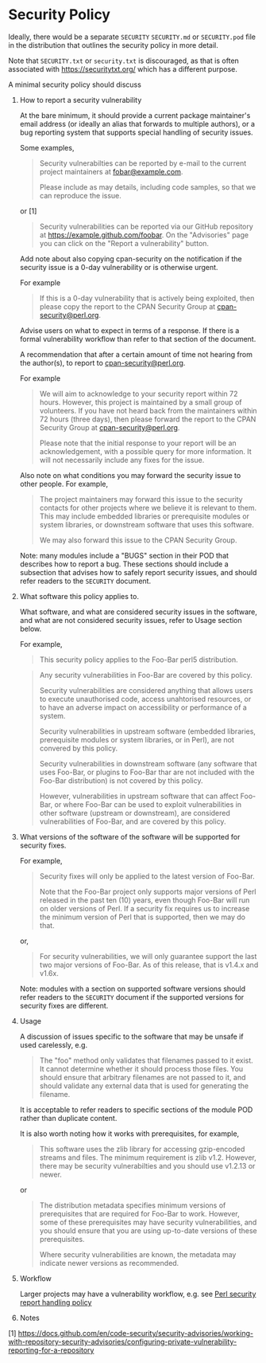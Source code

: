 # Security Policy

Ideally, there would be a separate `SECURITY` `SECURITY.md` or `SECURITY.pod` file in
the distribution that outlines the security policy in more detail.

Note that `SECURITY.txt` or `security.txt` is discouraged, as that is
often associated with https://securitytxt.org/ which has a different purpose.

A minimal security policy should discuss

1. How to report a security vulnerability

   At the bare minimum, it should provide a current package
   maintainer's email address (or ideally an alias that forwards to
   multiple authors), or a bug reporting system that supports special
   handling of security issues.

   Some examples,

   > Security vulnerabilties can be reported by e-mail to the current
   > project maintainers at <fobar@example.com>.
   >
   > Please include as may details, including code samples, so that we
   > can reproduce the issue.

   or [1]

   > Security vulnerabilities can be reported via our GitHub
   > repository at https://example.github.com/foobar. On the
   > "Advisories" page you can click on the "Report a vulnerability"
   > button.

   Add note about also copying cpan-security on the notification if
   the security issue is a 0-day vulnerability or is otherwise urgent.

   For example

   > If this is a 0-day vulnerability that is actively being
   > exploited, then please copy the report to the CPAN Security Group
   > at <cpan-security@perl.org>.

   Advise users on what to expect in terms of a response.  If there is
   a formal vulnerability workflow than refer to that section of the
   document.

   A recommendation that after a certain amount of time not hearing
   from the author(s), to report to cpan-security@perl.org.

   For example

   > We will aim to acknowledge to your security report within 72 hours.
   > However, this project is maintained by a small group of
   > volunteers.  If you have not heard back from the maintainers
   > within 72 hours (three days), then please forward the report to
   > the CPAN Security Group at <cpan-security@perl.org>.
   >
   > Please note that the initial response to your report will be an
   > acknowledgement, with a possible query for more information. It
   > will not necessarily include any fixes for the issue.

   Also note on what conditions you may forward the security issue to
   other people. For example,

   > The project maintainers may forward this issue to the security
   > contacts for other projects where we believe it is relevant to
   > them. This may include embedded libraries or prerequisite modules
   > or system libraries, or downstream software that uses this
   > software.
   >
   > We may also forward this issue to the CPAN Security Group.

   Note: many modules include a "BUGS" section in their POD that
   describes how to report a bug.  These sections should include a
   subsection that advises how to safely report security issues, and
   should refer readers to the `SECURITY` document.

2. What software this policy applies to.

   What software, and what are considered security issues in the
   software, and what are not considered security issues, refer to
   Usage section below.

   For example,

   > This security policy applies to the Foo-Bar perl5 distribution.
   >

   > Any security vulnerabilities in Foo-Bar are covered by this
   > policy.
   >
   > Security vulnerabilities are considered anything that allows
   > users to execute unauthorised code, access unahtorised resources,
   > or to have an adverse impact on accessibility or performance of a
   > system.
   >
   > Security vulnerabilities in upstream software (embedded
   > libraries, prerequisite modules or system libraries, or in Perl),
   > are not convered by this policy.
   >
   > Security vulnerabilities in downstream software (any software
   > that uses Foo-Bar, or plugins to Foo-Bar thar are not included
   > with the Foo-Bar distribution) is not covered by this policy.
   >
   > However, vulnerabilities in upstream software that can affect
   > Foo-Bar, or where Foo-Bar can be used to exploit vulnerabilities
   > in other software (upstream or downstream), are considered
   > vulnerabilities of Foo-Bar, and are covered by this policy.

3. What versions of the software of the software will be supported for
   security fixes.

   For example,

   > Security fixes will only be applied to the latest version of
   > Foo-Bar.
   >
   > Note that the Foo-Bar project only supports major versions of Perl
   > released in the past ten (10) years, even though Foo-Bar will run
   > on older versions of Perl. If a security fix requires us to
   > increase the minimum version of Perl that is supported, then we
   > may do that.

   or,

   > For security vulnerabilities, we will only guarantee support the
   > last two major versions of Foo-Bar. As of this release, that is
   > v1.4.x and v1.6x.

   Note: modules with a section on supported software versions should
   refer readers to the `SECURITY` document if the supported versions
   for security fixes are different.

4. Usage

   A discussion of issues specific to the software that may be unsafe
   if used carelessly, e.g.

   > The "foo" method only validates that filenames passed to it
   > exist.  It cannot determine whether it should process those
   > files.  You should ensure that arbitrary filenames are not passed
   > to it, and should validate any external data that is used for
   > generating the filename.

   It is acceptable to refer readers to specific sections of the
   module POD rather than duplicate content.

   It is also worth noting how it works with prerequisites, for example,

   > This software uses the zlib library for accessing gzip-encoded
   > streams and files. The minimum requirement is zlib v1.2. However,
   > there may be security vulnerabilties and you should use v1.2.13
   > or newer.

   or

   > The distribution metadata specifies minimum versions of
   > prerequisites that are required for Foo-Bar to work. However,
   > some of these prerequisites may have security vulnerabilities,
   > and you should ensure that you are using up-to-date versions of
   > these prerequisites.
   >
   > Where security vulnerabilities are known, the metadata may
   > indicate newer versions as recommended.

5. Workflow

   Larger projects may have a vulnerability workflow, e.g. see
   [Perl security report handling policy](perlsecpolicy)

6. Notes

[1] https://docs.github.com/en/code-security/security-advisories/working-with-repository-security-advisories/configuring-private-vulnerability-reporting-for-a-repository
